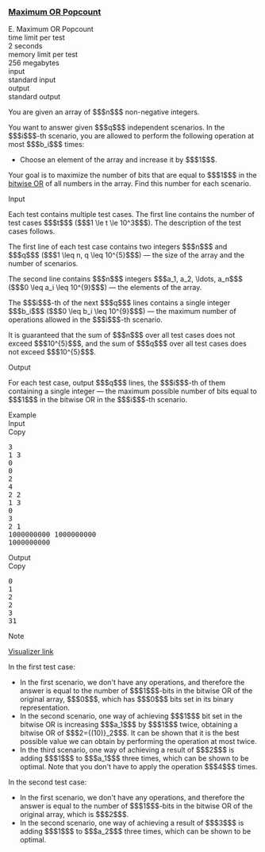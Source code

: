 <h3><a href="https://codeforces.com/contest/2147/problem/E" target="_blank" rel="noopener noreferrer">Maximum OR Popcount</a></h3>

<div class="header"><div class="title">E. Maximum OR Popcount</div><div class="time-limit"><div class="property-title">time limit per test</div>2 seconds</div><div class="memory-limit"><div class="property-title">memory limit per test</div>256 megabytes</div><div class="input-file input-standard"><div class="property-title">input</div>standard input</div><div class="output-file output-standard"><div class="property-title">output</div>standard output</div></div><div><p>You are given an array of $$$n$$$ non-negative integers.</p><p>You want to answer given $$$q$$$ independent scenarios. In the $$$i$$$-th scenario, you are allowed to perform the following operation <span class="tex-font-style-bf">at most</span> $$$b_i$$$ times:</p><ul> <li> Choose an element of the array and increase it by $$$1$$$. </li></ul><p>Your goal is to maximize the number of bits that are equal to $$$1$$$ in the <a href="https://en.wikipedia.org/wiki/Bitwise_operation#OR">bitwise OR</a> of all numbers in the array. Find this number for each scenario.</p></div><div class="input-specification"><div class="section-title">Input</div><p>Each test contains multiple test cases. The first line contains the number of test cases $$$t$$$ ($$$1 \le t \le 10^3$$$). The description of the test cases follows. </p><p>The first line of each test case contains two integers $$$n$$$ and $$$q$$$ ($$$1 \leq n, q \leq 10^{5}$$$) — the size of the array and the number of scenarios.</p><p>The second line contains $$$n$$$ integers $$$a_1, a_2, \ldots, a_n$$$ ($$$0 \leq a_i \leq 10^{9}$$$) — the elements of the array.</p><p>The $$$i$$$-th of the next $$$q$$$ lines contains a single integer $$$b_i$$$ ($$$0 \leq b_i \leq 10^{9}$$$) — the maximum number of operations allowed in the $$$i$$$-th scenario.</p><p>It is guaranteed that the sum of $$$n$$$ over all test cases does not exceed $$$10^{5}$$$, and the sum of $$$q$$$ over all test cases does not exceed $$$10^{5}$$$.</p></div><div class="output-specification"><div class="section-title">Output</div><p>For each test case, output $$$q$$$ lines, the $$$i$$$-th of them containing a single integer — the maximum possible number of bits equal to $$$1$$$ in the bitwise OR in the $$$i$$$-th scenario.</p></div><div class="sample-tests"><div class="section-title">Example</div><div class="sample-test"><div class="input"><div class="title">Input<div title="Copy" data-clipboard-target="#id007791791937238435" id="id00918633637792702" class="input-output-copier">Copy</div></div><pre id="id007791791937238435"><div class="test-example-line test-example-line-even test-example-line-0">3</div><div class="test-example-line test-example-line-odd test-example-line-1">1 3</div><div class="test-example-line test-example-line-odd test-example-line-1">0</div><div class="test-example-line test-example-line-odd test-example-line-1">0</div><div class="test-example-line test-example-line-odd test-example-line-1">2</div><div class="test-example-line test-example-line-odd test-example-line-1">4</div><div class="test-example-line test-example-line-even test-example-line-2">2 2</div><div class="test-example-line test-example-line-even test-example-line-2">1 3</div><div class="test-example-line test-example-line-even test-example-line-2">0</div><div class="test-example-line test-example-line-even test-example-line-2">3</div><div class="test-example-line test-example-line-odd test-example-line-3">2 1</div><div class="test-example-line test-example-line-odd test-example-line-3">1000000000 1000000000</div><div class="test-example-line test-example-line-odd test-example-line-3">1000000000</div></pre></div><div class="output"><div class="title">Output<div title="Copy" data-clipboard-target="#id0032342237168634624" id="id006490458398036396" class="input-output-copier">Copy</div></div><pre id="id0032342237168634624"><div class="test-example-line test-example-line-odd test-example-line-1">0</div><div class="test-example-line test-example-line-odd test-example-line-1">1</div><div class="test-example-line test-example-line-odd test-example-line-1">2</div><div class="test-example-line test-example-line-even test-example-line-2">2</div><div class="test-example-line test-example-line-even test-example-line-2">3</div><div class="test-example-line test-example-line-odd test-example-line-3">31</div></pre></div></div></div><div class="note"><div class="section-title">Note</div><p><a href="https://codeforces.com/assets/contests/2147/E_HLZmcINLu6bzC9EaTZrI.html">Visualizer link</a></p><p>In the first test case:</p><ul> <li> In the first scenario, we don't have any operations, and therefore the answer is equal to the number of $$$1$$$-bits in the bitwise OR of the original array, $$$0$$$, which has $$$0$$$ bits set in its binary representation. </li><li> In the second scenario, one way of achieving $$$1$$$ bit set in the bitwise OR is increasing $$$a_1$$$ by $$$1$$$ twice, obtaining a bitwise OR of $$$2={(10)}_2$$$. It can be shown that it is the best possible value we can obtain by performing the operation at most twice. </li><li> In the third scenario, one way of achieving a result of $$$2$$$ is adding $$$1$$$ to $$$a_1$$$ three times, which can be shown to be optimal. Note that you don't have to apply the operation $$$4$$$ times. </li></ul><p>In the second test case:</p><ul> <li> In the first scenario, we don't have any operations, and therefore the answer is equal to the number of $$$1$$$-bits in the bitwise OR of the original array, which is $$$2$$$. </li><li> In the second scenario, one way of achieving a result of $$$3$$$ is adding $$$1$$$ to $$$a_2$$$ three times, which can be shown to be optimal. </li></ul></div>